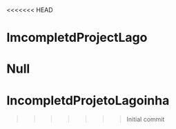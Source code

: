 <<<<<<< HEAD
# ImcompletdProjectLago
Null
=======
# IncompletdProjetoLagoinha
>>>>>>> Initial commit
